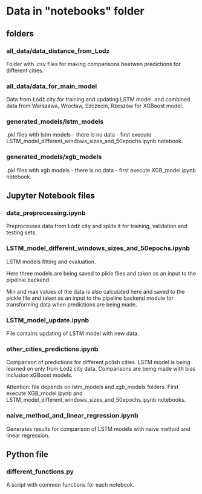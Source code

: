 # Data in "notebooks" folder

## folders

### all_data/data_distance_from_Lodz

Folder with .csv files for making comparisons beetwen predictions for different cities.

### all_data/data_for_main_model

Data from Łódź city for training and updating LSTM model. and combined data from Warszawa, Wrocław, Szczecin, Rzeszów for XGBoost model.

### generated_models/lstm_models

.pkl files with lstm models - there is no data - first execute LSTM_model_different_windows_sizes_and_50epochs.ipynb notebook.

### generated_models/xgb_models

.pkl files with xgb models - there is no data - first execute XGB_model.ipynb notebook.

## Jupyter Notebook files

### data_preprocessing.ipynb

Preprocesses data from Łódź city and splits it for training, validation and testing sets.

### LSTM_model_different_windows_sizes_and_50epochs.ipynb

LSTM models fitting and evaluation.

Here three models are being saved to pikle files and taken as an input to the pipelnie backend.

Min and max values of the data is also calculated here and saved to the pickle file and taken as an input to the pipeline backend module for transforming data when predictions are being made.

### LSTM_model_update.ipynb

File contains updating of LSTM model with new data.

### other_cities_predictions.ipynb

Comparison of predictions for different polish cities. LSTM model is being learned on only from Łódź city data.
Comparisons are being made with bias inclusion xGBoost models.

Attention: file depends on lstm_models and xgb_models folders. First execute XGB_model.ipynb and LSTM_model_different_windows_sizes_and_50epochs.ipynb notebooks.

### naive_method_and_linear_regression.ipynb

Generates results for comparison of LSTM models with naive method and linear regression.

## Python file

### different_functions.py

A script with common functions for each notebook.
